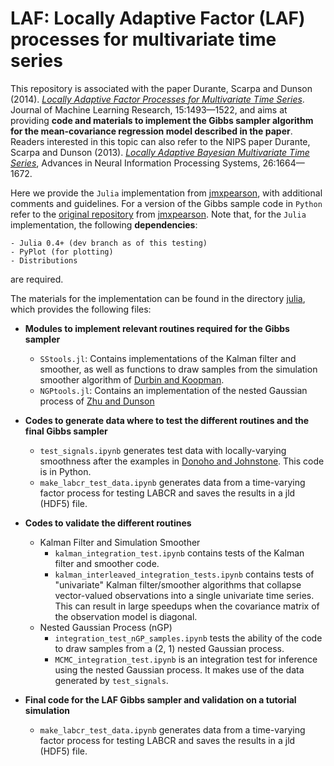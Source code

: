# LAF: Locally Adaptive Factor (LAF) processes for multivariate time series

This repository is associated with the paper Durante, Scarpa and Dunson (2014). [*Locally Adaptive Factor Processes for Multivariate Time Series*](http://jmlr.org/papers/v15/durante14a.html). Journal of Machine Learning Research, 15:1493—1522, and aims at providing **code and materials to implement the Gibbs sampler algorithm for the mean-covariance regression model described in the paper**. Readers interested in this topic can also refer to the NIPS paper Durante, Scarpa and Dunson (2013). [*Locally Adaptive Bayesian Multivariate Time Series*](http://papers.nips.cc/paper/5115-locally-adaptive-bayesian-multivariate-time-series), Advances in Neural Information Processing Systems, 26:1664—1672.

Here we provide the `Julia` implementation from [jmxpearson](https://github.com/jmxpearson), with additional comments and guidelines. For a version of the Gibbs sample code in `Python` refer to the [original repository](https://github.com/jmxpearson/laf) from [jmxpearson](https://github.com/jmxpearson). Note that, for the `Julia` implementation, the following **dependencies**:

    - Julia 0.4+ (dev branch as of this testing)
    - PyPlot (for plotting)
    - Distributions

are required. 

The materials for the implementation can be found in the directory [julia](https://github.com/danieledurante/LAF/tree/master/julia), which provides the following files:

- **Modules to implement relevant routines required for the Gibbs sampler**

    - `SStools.jl`: Contains implementations of the Kalman filter and smoother, as well as functions to draw samples from the simulation smoother algorithm of [Durbin and Koopman](http://biomet.oxfordjournals.org/content/89/3/603.short).
    - `NGPtools.jl`: Contains an implementation of the nested Gaussian process of [Zhu and Dunson](http://amstat.tandfonline.com/doi/abs/10.1080/01621459.2013.838568#.VdsWUNNViko)

- **Codes to generate data where to test the different routines and the final Gibbs sampler**

    - `test_signals.ipynb` generates test data with locally-varying smoothness after the examples in [Donoho and Johnstone](http://biomet.oxfordjournals.org/content/81/3/425.short). This code is in Python.
    - `make_labcr_test_data.ipynb` generates data from a time-varying factor process for testing LABCR and saves the results in a jld (HDF5) file.

- **Codes to validate the different routines**

    - Kalman Filter and Simulation Smoother
        - `kalman_integration_test.ipynb` contains tests of the Kalman filter and smoother code.
        - `kalman_interleaved_integration_tests.ipynb` contains tests of "univariate" Kalman filter/smoother algorithms that collapse vector-valued observations into a single univariate time series. This can result in large speedups when the covariance matrix of the observation model is diagonal.
    - Nested Gaussian Process (nGP)
        - `integration_test_nGP_samples.ipynb` tests the ability of the code to draw samples from a (2, 1) nested Gaussian process.
        - `MCMC_integration_test.ipynb` is an integration test for inference using the nested Gaussian process. It makes use of the data generated by `test_signals`.

- **Final code for the LAF Gibbs sampler and validation on a tutorial simulation**

    - `make_labcr_test_data.ipynb` generates data from a time-varying factor process for testing LABCR and saves the results in a jld (HDF5) file.


